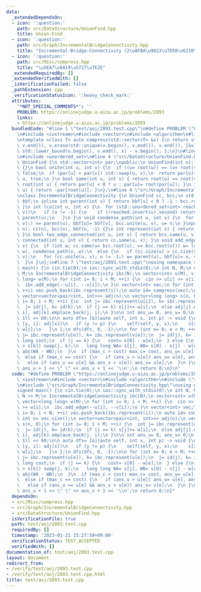 ```yaml
---
data:
  _extendedDependsOn:
  - icon: ':question:'
    path: src/DataStructure/UnionFind.hpp
    title: Union-Find
  - icon: ':question:'
    path: src/Graph/IncrementalBridgeConnectivity.hpp
    title: "Incremental-Bridge-Connectivity (2\u8FBA\u9023\u7D50\u6210\u5206)"
  - icon: ':question:'
    path: src/Misc/compress.hpp
    title: "\u5EA7\u6A19\u5727\u7E2E"
  _extendedRequiredBy: []
  _extendedVerifiedWith: []
  _isVerificationFailed: false
  _pathExtension: cpp
  _verificationStatusIcon: ':heavy_check_mark:'
  attributes:
    '*NOT_SPECIAL_COMMENTS*': ''
    PROBLEM: https://onlinejudge.u-aizu.ac.jp/problems/2893
    links:
    - https://onlinejudge.u-aizu.ac.jp/problems/2893
  bundledCode: "#line 1 \"test/aoj/2893.test.cpp\"\n#define PROBLEM \"https://onlinejudge.u-aizu.ac.jp/problems/2893\"\
    \n#include <iostream>\n#include <vector>\n#include <algorithm>\n#line 4 \"src/Misc/compress.hpp\"\
    \ntemplate <class T> auto compress(std::vector<T> &v) {\n return std::sort(v.begin(),\
    \ v.end()), v.erase(std::unique(v.begin(), v.end()), v.end()), [&v](T x) { return\
    \ std::lower_bound(v.begin(), v.end(), x) - v.begin(); };\n}\n#line 2 \"src/Graph/IncrementalBridgeConnectivity.hpp\"\
    \n#include <unordered_set>\n#line 4 \"src/DataStructure/UnionFind.hpp\"\nclass\
    \ UnionFind {\n std::vector<int> par;\npublic:\n UnionFind(int n): par(n, -1)\
    \ {}\n bool unite(int u, int v) {\n  if ((u= root(u)) == (v= root(v))) return\
    \ false;\n  if (par[u] > par[v]) std::swap(u, v);\n  return par[u]+= par[v], par[v]=\
    \ u, true;\n }\n bool same(int u, int v) { return root(u) == root(v); }\n int\
    \ root(int u) { return par[u] < 0 ? u : par[u]= root(par[u]); }\n int size(int\
    \ u) { return -par[root(u)]; }\n};\n#line 4 \"src/Graph/IncrementalBridgeConnectivity.hpp\"\
    \nclass IncrementalBridgeConnectivity {\n UnionFind cc, bcc;\n std::vector<int>\
    \ bbf;\n inline int parent(int v) { return bbf[v] < 0 ? -1 : bcc.root(bbf[v]);\
    \ }\n int lca(int u, int v) {\n  for (std::unordered_set<int> reached;; std::swap(u,\
    \ v))\n   if (u != -1) {\n    if (!reached.insert(u).second) return u;\n    u=\
    \ parent(u);\n   }\n }\n void condense_path(int u, int v) {\n  for (int n; !bcc.same(u,\
    \ v);) n= parent(u), bbf[u]= bbf[v], bcc.unite(u, v), u= n;\n }\npublic:\n IncrementalBridgeConnectivity(int\
    \ n): cc(n), bcc(n), bbf(n, -1) {}\n int represent(int v) { return bcc.root(v);\
    \ }\n bool two_edge_connected(int u, int v) { return bcc.same(u, v); }\n bool\
    \ connected(int u, int v) { return cc.same(u, v); }\n void add_edge(int u, int\
    \ v) {\n  if (int w; cc.same(u= bcc.root(u), v= bcc.root(v))) w= lca(u, v), condense_path(u,\
    \ w), condense_path(v, w);\n  else {\n   if (cc.size(u) > cc.size(v)) std::swap(u,\
    \ v);\n   for (cc.unite(u, v); u != -1;) w= parent(u), bbf[u]= v, v= u, u= w;\n\
    \  }\n }\n};\n#line 7 \"test/aoj/2893.test.cpp\"\nusing namespace std;\nsigned\
    \ main() {\n cin.tie(0);\n ios::sync_with_stdio(0);\n int N, M;\n cin >> N >>\
    \ M;\n IncrementalBridgeConnectivity ibc(N);\n vector<int> u(M), v(M);\n vector<long\
    \ long> w(M);\n for (int i= 0; i < M; ++i) {\n  cin >> u[i] >> v[i] >> w[i];\n\
    \  ibc.add_edge(--u[i], --v[i]);\n }\n vector<int> vec;\n for (int i= 0; i < N;\
    \ ++i) vec.push_back(ibc.represent(i));\n auto id= compress(vec);\n int n= vec.size();\n\
    \ vector<vector<pair<int, int>>> adj(n);\n vector<long long> s(n, 0);\n for (int\
    \ i= 0; i < M; ++i) {\n  int j= ibc.represent(u[i]), k= ibc.represent(v[i]);\n\
    \  j= id(j), k= id(k);\n  if (j == k) s[j]+= w[i];\n  else adj[j].emplace_back(k,\
    \ i), adj[k].emplace_back(j, i);\n }\n\n int ans_u= 0, ans_v= 0;\n long long max_c=\
    \ 1ll << 60;\n\n auto dfs= [&](auto self, int x, int p) -> void {\n  for (auto\
    \ [y, i]: adj[x])\n   if (y != p) {\n    self(self, y, x);\n    s[x]+= s[y] +\
    \ w[i];\n   }\n };\n dfs(dfs, 0, -1);\n\n for (int e= 0; e < M; ++e) {\n  int\
    \ j= ibc.represent(u[e]), k= ibc.represent(v[e]);\n  j= id(j), k= id(k);\n  long\
    \ long cost;\n  if (j == k) {\n   cost= s[0] - w[e];\n  } else {\n   if (s[j]\
    \ > s[k]) swap(j, k);\n   long long WA= s[j], WB= s[0] - s[j] - w[e];\n   cost=\
    \ abs(WA - WB);\n  }\n  if (max_c > cost) max_c= cost, ans_u= u[e], ans_v= v[e];\n\
    \  else if (max_c == cost) {\n   if (ans_u > u[e]) ans_u= u[e], ans_v= v[e];\n\
    \   else if (ans_u == u[e] && ans_v > v[e]) ans_v= v[e];\n  }\n }\n\n cout <<\
    \ ans_u + 1 << \" \" << ans_v + 1 << '\\n';\n return 0;\n}\n"
  code: "#define PROBLEM \"https://onlinejudge.u-aizu.ac.jp/problems/2893\"\n#include\
    \ <iostream>\n#include <vector>\n#include <algorithm>\n#include \"src/Misc/compress.hpp\"\
    \n#include \"src/Graph/IncrementalBridgeConnectivity.hpp\"\nusing namespace std;\n\
    signed main() {\n cin.tie(0);\n ios::sync_with_stdio(0);\n int N, M;\n cin >>\
    \ N >> M;\n IncrementalBridgeConnectivity ibc(N);\n vector<int> u(M), v(M);\n\
    \ vector<long long> w(M);\n for (int i= 0; i < M; ++i) {\n  cin >> u[i] >> v[i]\
    \ >> w[i];\n  ibc.add_edge(--u[i], --v[i]);\n }\n vector<int> vec;\n for (int\
    \ i= 0; i < N; ++i) vec.push_back(ibc.represent(i));\n auto id= compress(vec);\n\
    \ int n= vec.size();\n vector<vector<pair<int, int>>> adj(n);\n vector<long long>\
    \ s(n, 0);\n for (int i= 0; i < M; ++i) {\n  int j= ibc.represent(u[i]), k= ibc.represent(v[i]);\n\
    \  j= id(j), k= id(k);\n  if (j == k) s[j]+= w[i];\n  else adj[j].emplace_back(k,\
    \ i), adj[k].emplace_back(j, i);\n }\n\n int ans_u= 0, ans_v= 0;\n long long max_c=\
    \ 1ll << 60;\n\n auto dfs= [&](auto self, int x, int p) -> void {\n  for (auto\
    \ [y, i]: adj[x])\n   if (y != p) {\n    self(self, y, x);\n    s[x]+= s[y] +\
    \ w[i];\n   }\n };\n dfs(dfs, 0, -1);\n\n for (int e= 0; e < M; ++e) {\n  int\
    \ j= ibc.represent(u[e]), k= ibc.represent(v[e]);\n  j= id(j), k= id(k);\n  long\
    \ long cost;\n  if (j == k) {\n   cost= s[0] - w[e];\n  } else {\n   if (s[j]\
    \ > s[k]) swap(j, k);\n   long long WA= s[j], WB= s[0] - s[j] - w[e];\n   cost=\
    \ abs(WA - WB);\n  }\n  if (max_c > cost) max_c= cost, ans_u= u[e], ans_v= v[e];\n\
    \  else if (max_c == cost) {\n   if (ans_u > u[e]) ans_u= u[e], ans_v= v[e];\n\
    \   else if (ans_u == u[e] && ans_v > v[e]) ans_v= v[e];\n  }\n }\n\n cout <<\
    \ ans_u + 1 << \" \" << ans_v + 1 << '\\n';\n return 0;\n}"
  dependsOn:
  - src/Misc/compress.hpp
  - src/Graph/IncrementalBridgeConnectivity.hpp
  - src/DataStructure/UnionFind.hpp
  isVerificationFile: true
  path: test/aoj/2893.test.cpp
  requiredBy: []
  timestamp: '2023-01-21 15:27:58+09:00'
  verificationStatus: TEST_ACCEPTED
  verifiedWith: []
documentation_of: test/aoj/2893.test.cpp
layout: document
redirect_from:
- /verify/test/aoj/2893.test.cpp
- /verify/test/aoj/2893.test.cpp.html
title: test/aoj/2893.test.cpp
---
```

